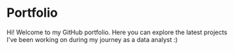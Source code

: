 # Portfolio
Hi! Welcome to my GitHub portfolio. Here you can explore the latest projects I've been working on during my journey as a data analyst :) 
